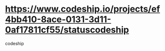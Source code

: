 https://www.codeship.io/projects/ef4bb410-8ace-0131-3d11-0af17811cf55/statuscodeship
========

codeship
